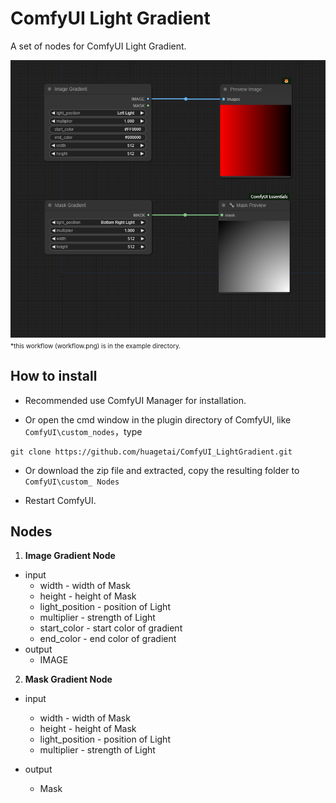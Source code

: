 # ComfyUI Light Gradient

A set of nodes for ComfyUI Light Gradient.  


![image](example/workflow.png)  
<font size="1">*this workflow (workflow.png) is in the example directory.  </font><br /> 


## How to install 

* Recommended use ComfyUI Manager for installation.

* Or open the cmd window in the plugin directory of ComfyUI, like ```ComfyUI\custom_nodes```，type    
```
git clone https://github.com/huagetai/ComfyUI_LightGradient.git
```
* Or download the zip file and extracted, copy the resulting folder to ```ComfyUI\custom_ Nodes```    

* Restart ComfyUI.


## Nodes

1. **Image Gradient Node**
* input
  * width - width of Mask
  * height - height of Mask
  * light_position - position of Light
  * multiplier - strength of Light
  * start_color - start color of gradient
  * end_color - end color of gradient
* output
  * IMAGE

2. **Mask Gradient Node**
* input
  * width - width of Mask
  * height - height of Mask
  * light_position - position of Light
  * multiplier - strength of Light

* output
  * Mask